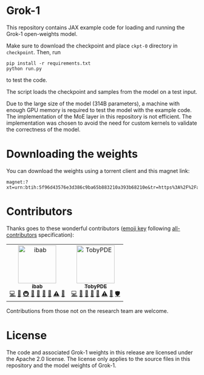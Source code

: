 # Grok-1

This repository contains JAX example code for loading and running the Grok-1 open-weights model.

Make sure to download the checkpoint and place `ckpt-0` directory in `checkpoint`.
Then, run

```shell
pip install -r requirements.txt
python run.py
```

to test the code.

The script loads the checkpoint and samples from the model on a test input.

Due to the large size of the model (314B parameters), a machine with enough GPU memory is required to test the model with the example code.
The implementation of the MoE layer in this repository is not efficient. The implementation was chosen to avoid the need for custom kernels to validate the correctness of the model.

# Downloading the weights

You can download the weights using a torrent client and this magnet link:
```
magnet:?xt=urn:btih:5f96d43576e3d386c9ba65b883210a393b68210e&tr=https%3A%2F%2Facademictorrents.com%2Fannounce.php&tr=udp%3A%2F%2Ftracker.coppersurfer.tk%3A6969&tr=udp%3A%2F%2Ftracker.opentrackr.org%3A1337%2Fannounce
```

# Contributors

Thanks goes to these wonderful contributors ([emoji key](https://allcontributors.org/docs/en/emoji-key) following [all-contributors](https://github.com/all-contributors/all-contributors) specification):

<table>
  <tbody>
    <tr>
      <td align="center"><a href="https://github.com/ibab"><img src="https://avatars.githubusercontent.com/ibab?v=4&s=100" width="100px;" alt="ibab"/><br /><sub><b>ibab</b></sub></a><br />
      <a href="https://github.com/xai-org/grok-1/commits?author=ibab" title="Code">💻</a>
      <a href="https://github.com/xai-org/grok-1/commits?author=ibab" title="Documentation">📖</a>
      <a href="#infra-ibab" title="Infrastructure (Hosting, Build-Tools, etc)">🚇</a>
      <a href="#maintenance-ibab" title="Maintenance">🚧</a>
      <a href="#ideas-ibab" title="Ideas & Planning">🤔</a>
      <a href="#review-ibab" title="Reviewed Pull Requests">👀</a>
      <a href="#tool-ibab" title="Tools">🔧</a>
      <a href="#test-ibab" title="Tests">⚠️</a>
      <a href="#research-ibab" title="Research">🔬</a>
      </td>
      <td align="center"><a href="https://github.com/TobyPDE"><img src="https://avatars.githubusercontent.com/TobyPDE?v=4&s=100" width="100px;" alt="TobyPDE"/><br /><sub><b>TobyPDE</b></sub></a><br />
      <a href="https://github.com/xai-org/grok-1/commits?author=TobyPDE" title="Code">💻</a>
      <a href="#review-TobyPDE" title="Reviewed Pull Requests">👀</a>
      <a href="#bug-TobyPDE" title="Bug reports">🐛</a>
      <a href="#ideas-TobyPDE" title="Ideas & Planning">🤔</a>
      <a href="#maintenance-TobyPDE" title="Maintenance">🚧</a>
      <a href="#test-TobyPDE" title="Tests">⚠️</a>
      <a href="#doc-TobyPDE" title="Documentation">📖</a>
      <a href="#security-TobyPDE" title="Security">🛡️</a>
      </td>
    </tr>
  </tbody>
</table>

Contributions from those not on the research team are welcome.

# License

The code and associated Grok-1 weights in this release are licensed under the
Apache 2.0 license. The license only applies to the source files in this
repository and the model weights of Grok-1.
